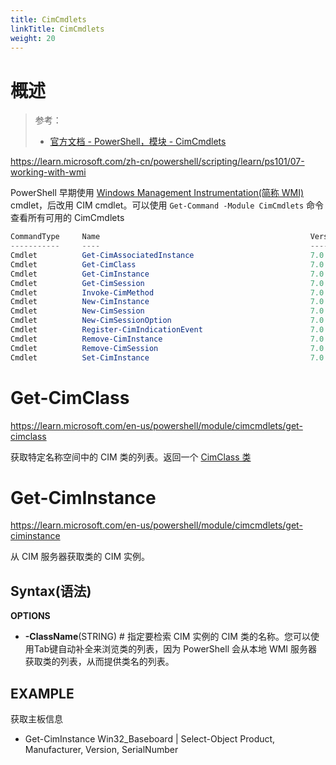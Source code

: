 ```yaml
---
title: CimCmdlets
linkTitle: CimCmdlets
weight: 20
---
```


# 概述

> 参考：
>
> - [官方文档 - PowerShell，模块 - CimCmdlets](https://learn.microsoft.com/en-us/powershell/module/cimcmdlets)

https://learn.microsoft.com/zh-cn/powershell/scripting/learn/ps101/07-working-with-wmi

PowerShell 早期使用 [Windows Management Instrumentation(简称 WMI)](/docs/1.操作系统/Windows%20管理/Windows%20Management%20Instrumentation.md) cmdlet，后改用 CIM cmdlet。可以使用 `Get-Command -Module CimCmdlets` 命令查看所有可用的 CimCmdlets

```powershell
CommandType     Name                                               Version    Source
-----------     ----                                               -------    ------
Cmdlet          Get-CimAssociatedInstance                          7.0.0.0    CimCmdlets
Cmdlet          Get-CimClass                                       7.0.0.0    CimCmdlets
Cmdlet          Get-CimInstance                                    7.0.0.0    CimCmdlets
Cmdlet          Get-CimSession                                     7.0.0.0    CimCmdlets
Cmdlet          Invoke-CimMethod                                   7.0.0.0    CimCmdlets
Cmdlet          New-CimInstance                                    7.0.0.0    CimCmdlets
Cmdlet          New-CimSession                                     7.0.0.0    CimCmdlets
Cmdlet          New-CimSessionOption                               7.0.0.0    CimCmdlets
Cmdlet          Register-CimIndicationEvent                        7.0.0.0    CimCmdlets
Cmdlet          Remove-CimInstance                                 7.0.0.0    CimCmdlets
Cmdlet          Remove-CimSession                                  7.0.0.0    CimCmdlets
Cmdlet          Set-CimInstance                                    7.0.0.0    CimCmdlets
```

# Get-CimClass

https://learn.microsoft.com/en-us/powershell/module/cimcmdlets/get-cimclass

获取特定名称空间中的 CIM 类的列表。返回一个 [CimClass 类](https://learn.microsoft.com/en-us/dotnet/api/microsoft.management.infrastructure.cimclass)

# Get-CimInstance

https://learn.microsoft.com/en-us/powershell/module/cimcmdlets/get-ciminstance

从 CIM 服务器获取类的 CIM 实例。

## Syntax(语法)

**OPTIONS**

- **-ClassName**(STRING) # 指定要检索 CIM 实例的 CIM 类的名称。您可以使用Tab键自动补全来浏览类的列表，因为 PowerShell 会从本地 WMI 服务器获取类的列表，从而提供类名的列表。

## EXAMPLE

获取主板信息

- Get-CimInstance Win32_Baseboard | Select-Object Product, Manufacturer, Version, SerialNumber
